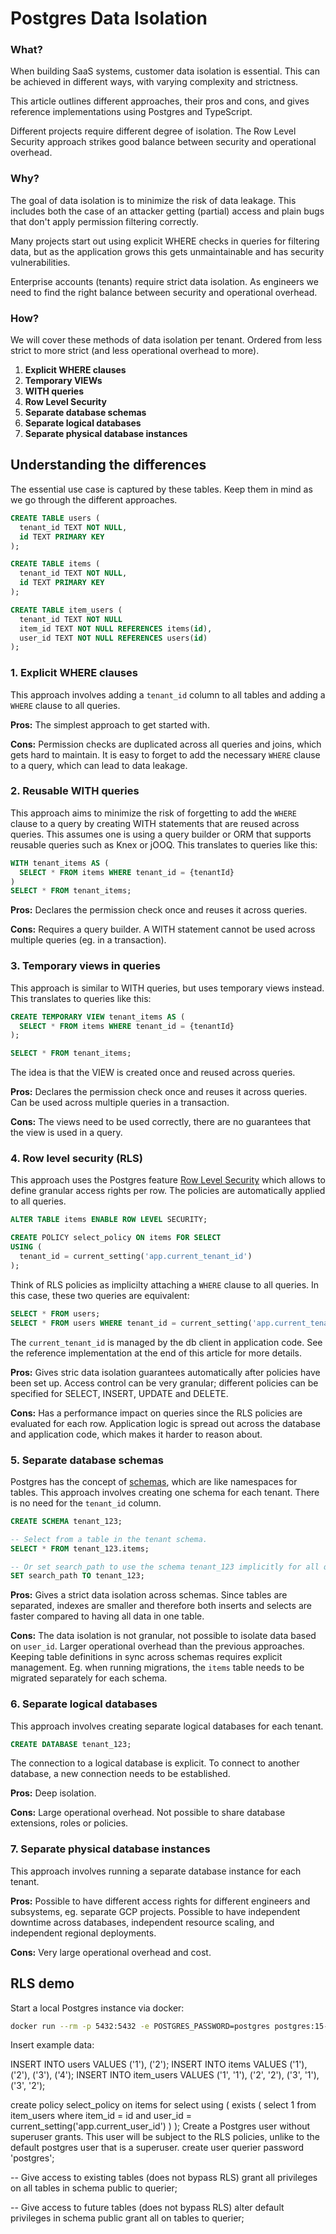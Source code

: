 # Postgres Data Isolation

### What?

When building SaaS systems, customer data isolation is essential. This can be achieved in different ways, with varying complexity and strictness.

This article outlines different approaches, their pros and cons, and gives reference implementations using Postgres and TypeScript.

Different projects require different degree of isolation. The Row Level Security approach strikes good balance between security and operational overhead.

### Why?

The goal of data isolation is to minimize the risk of data leakage. This includes both the case of an attacker getting (partial) access and plain bugs that don't apply permission filtering correctly.

Many projects start out using explicit WHERE checks in queries for filtering data, but as the application grows this gets unmaintainable and has security vulnerabilities.

Enterprise accounts (tenants) require strict data isolation. As engineers we need to find the right balance between security and operational overhead.

### How?

We will cover these methods of data isolation per tenant. Ordered from less strict to more strict (and less operational overhead to more).

1. **Explicit WHERE clauses**
2. **Temporary VIEWs**
3. **WITH queries**
4. **Row Level Security**
5. **Separate database schemas**
6. **Separate logical databases**
7. **Separate physical database instances**

## Understanding the differences

The essential use case is captured by these tables. Keep them in mind as we go through the different approaches.

```sql
CREATE TABLE users (
  tenant_id TEXT NOT NULL,
  id TEXT PRIMARY KEY
);

CREATE TABLE items (
  tenant_id TEXT NOT NULL,
  id TEXT PRIMARY KEY
);

CREATE TABLE item_users (
  tenant_id TEXT NOT NULL
  item_id TEXT NOT NULL REFERENCES items(id),
  user_id TEXT NOT NULL REFERENCES users(id)
);
```

### 1. Explicit WHERE clauses

This approach involves adding a `tenant_id` column to all tables and adding a `WHERE` clause to all queries.

**Pros:** The simplest approach to get started with.

**Cons:** Permission checks are duplicated across all queries and joins, which gets hard to maintain. It is easy to forget to add the necessary `WHERE` clause to a query, which can lead to data leakage.


### 2. Reusable WITH queries

This approach aims to minimize the risk of forgetting to add the `WHERE` clause to a query by creating WITH statements that are reused across queries. This assumes one is using a query builder or ORM that supports reusable queries such as Knex or jOOQ. This translates to queries like this:

```sql
WITH tenant_items AS (
  SELECT * FROM items WHERE tenant_id = {tenantId}
)
SELECT * FROM tenant_items;
```

**Pros:** Declares the permission check once and reuses it across queries.

**Cons:** Requires a query builder. A WITH statement cannot be used across multiple queries (eg. in a transaction).


### 3. Temporary views in queries

This approach is similar to WITH queries, but uses temporary views instead. This translates to queries like this:

```sql
CREATE TEMPORARY VIEW tenant_items AS (
  SELECT * FROM items WHERE tenant_id = {tenantId}
);

SELECT * FROM tenant_items;
```

The idea is that the VIEW is created once and reused across queries.

**Pros:** Declares the permission check once and reuses it across queries. Can be used across multiple queries in a transaction.

**Cons:** The views need to be used correctly, there are no guarantees that the view is used in a query.


### 4. Row level security (RLS)

This approach uses the Postgres feature [Row Level Security](https://www.postgresql.org/docs/current/ddl-rowsecurity.html) which allows to define granular access rights per row. The policies are automatically applied to all queries.

```sql
ALTER TABLE items ENABLE ROW LEVEL SECURITY;

CREATE POLICY select_policy ON items FOR SELECT
USING (
  tenant_id = current_setting('app.current_tenant_id')
);
```

Think of RLS policies as implicilty attaching a `WHERE` clause to all queries. In this case, these two queries are equivalent:

```sql
SELECT * FROM users;
SELECT * FROM users WHERE tenant_id = current_setting('app.current_tenant_id');
```

The `current_tenant_id` is managed by the db client in application code. See the reference implementation at the end of this article for more details.

**Pros:** Gives stric data isolation guarantees automatically after policies have been set up. Access control can be very granular; different policies can be specified for SELECT, INSERT, UPDATE and DELETE.

**Cons:** Has a performance impact on queries since the RLS policies are evaluated for each row. Application logic is spread out across the database and application code, which makes it harder to reason about.


### 5. Separate database schemas

Postgres has the concept of [schemas](https://www.postgresql.org/docs/current/ddl-schemas.html), which are like namespaces for tables. This approach involves creating one schema for each tenant. There is no need for the `tenant_id` column.

```sql
CREATE SCHEMA tenant_123;

-- Select from a table in the tenant schema.
SELECT * FROM tenant_123.items;

-- Or set search_path to use the schema tenant_123 implicitly for all queries.
SET search_path TO tenant_123;
```

**Pros:** Gives a strict data isolation across schemas. Since tables are separated, indexes are smaller and therefore both inserts and selects are faster compared to having all data in one table.

**Cons:** The data isolation is not granular, not possible to isolate data based on `user_id`. Larger operational overhead than the previous approaches. Keeping table definitions in sync across schemas requires explicit management. Eg. when running migrations, the `items` table needs to be migrated separately for each schema.


### 6. Separate logical databases

This approach involves creating separate logical databases for each tenant.

```sql
CREATE DATABASE tenant_123;
```

The connection to a logical database is explicit. To connect to another database, a new connection needs to be established.

**Pros:** Deep isolation.

**Cons:** Large operational overhead. Not possible to share database extensions, roles or policies.


### 7. Separate physical database instances

This approach involves running a separate database instance for each tenant.

**Pros:** Possible to have different access rights for different engineers and subsystems, eg. separate GCP projects. Possible to have independent downtime across databases, independent resource scaling, and independent regional deployments.

**Cons:** Very large operational overhead and cost.


## RLS demo

Start a local Postgres instance via docker:

``` sh
docker run --rm -p 5432:5432 -e POSTGRES_PASSWORD=postgres postgres:15-alpine
```



Insert example data:

INSERT INTO users VALUES ('1'), ('2');
INSERT INTO items VALUES ('1'), ('2'), ('3'), ('4');
INSERT INTO item_users VALUES ('1', '1'), ('2', '2'), ('3', '1'), ('3', '2');


create policy select_policy on items for select
using (
  exists (
    select 1 from item_users
    where item_id = id
    and user_id = current_setting('app.current_user_id')
  )
);
Create a Postgres user without superuser grants. This user will be subject to the RLS policies, unlike to the default postgres user that is a superuser.
create user querier password 'postgres';

-- Give access to existing tables (does not bypass RLS)
grant all privileges on all tables in schema public to querier;

-- Give access to future tables (does not bypass RLS)
alter default privileges in schema public grant all on tables to querier;
